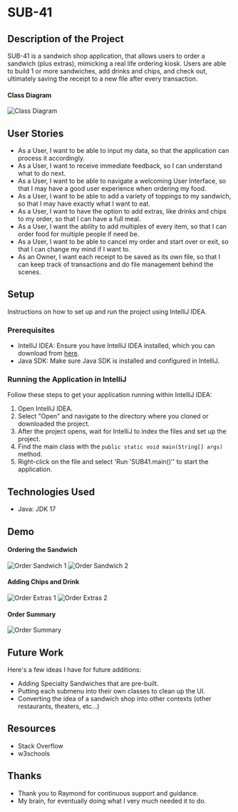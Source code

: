 # SUB-41

## Description of the Project

SUB-41 is a sandwich shop application, that allows users to order a sandwich (plus extras), mimicking a real life ordering kiosk. Users are able to build 1 or more sandwiches, add drinks and chips, and check out, ultimately saving the receipt to a new file after every transaction.

#### Class Diagram
![Class Diagram](imgs/ClassDiagram.png)

## User Stories

- As a User, I want to be able to input my data, so that the application can process it accordingly.
- As a User, I want to receive immediate feedback, so I can understand what to do next.
- As a User, I want to be able to navigate a welcoming User Interface, so that I may have a good user experience when ordering my food.
- As a User, I want to be able to add a variety of toppings to my sandwich, so that I may have exactly what I want to eat.
- As a User, I want to have the option to add extras, like drinks and chips to my order, so that I can have a full meal.
- As a User, I want the ability to add multiples of every item, so that I can order food for multiple people if need be.
- As a User, I want to be able to cancel my order and start over or exit, so that I can change my mind if I want to.
- As an Owner, I want each receipt to be saved as its own file, so that I can keep track of transactions and do file management behind the scenes.

## Setup

Instructions on how to set up and run the project using IntelliJ IDEA.

### Prerequisites

- IntelliJ IDEA: Ensure you have IntelliJ IDEA installed, which you can download from [here](https://www.jetbrains.com/idea/download/).
- Java SDK: Make sure Java SDK is installed and configured in IntelliJ.

### Running the Application in IntelliJ

Follow these steps to get your application running within IntelliJ IDEA:

1. Open IntelliJ IDEA.
2. Select "Open" and navigate to the directory where you cloned or downloaded the project.
3. After the project opens, wait for IntelliJ to index the files and set up the project.
4. Find the main class with the `public static void main(String[] args)` method.
5. Right-click on the file and select 'Run 'SUB41.main()'' to start the application.

## Technologies Used

- Java: JDK 17

## Demo

#### Ordering the Sandwich
![Order Sandwich 1](imgs/OrderSandwich1.png)
![Order Sandwich 2](imgs/OrderSandwich2.png)

#### Adding Chips and Drink
![Order Extras 1](imgs/OrderExtras1.png)
![Order Extras 2](imgs/OrderExtras2.png)

#### Order Summary
![Order Summary](imgs/OrderSummary.png)

## Future Work

Here's a few ideas I have for future additions:

- Adding Specialty Sandwiches that are pre-built.
- Putting each submenu into their own classes to clean up the UI.
- Converting the idea of a sandwich shop into other contexts (other restaurants, theaters, etc...)

## Resources

- Stack Overflow
- w3schools

## Thanks

- Thank you to Raymond for continuous support and guidance.
- My brain, for eventually doing what I very much needed it to do.